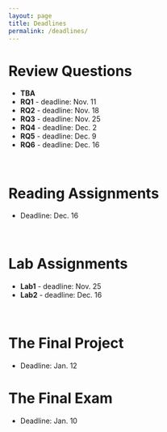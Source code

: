 ```yaml
---
layout: page
title: Deadlines
permalink: /deadlines/
---
```


# Review Questions
* **TBA**
* **RQ1** - deadline: Nov. 11
* **RQ2** - deadline: Nov. 18
* **RQ3** - deadline: Nov. 25
* **RQ4** - deadline: Dec. 2
* **RQ5** - deadline: Dec. 9
* **RQ6** - deadline: Dec. 16

<br>

# Reading Assignments
* Deadline: Dec. 16

<br>

# Lab Assignments
* **Lab1** - deadline: Nov. 25
* **Lab2** - deadline: Dec. 16

<br>

# The Final Project
* Deadline: Jan. 12

# The Final Exam
* Deadline: Jan. 10
